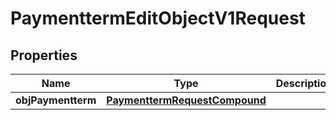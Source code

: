 
# PaymenttermEditObjectV1Request

## Properties
Name | Type | Description | Notes
------------ | ------------- | ------------- | -------------
**objPaymentterm** | [**PaymenttermRequestCompound**](PaymenttermRequestCompound.md) |  | 



